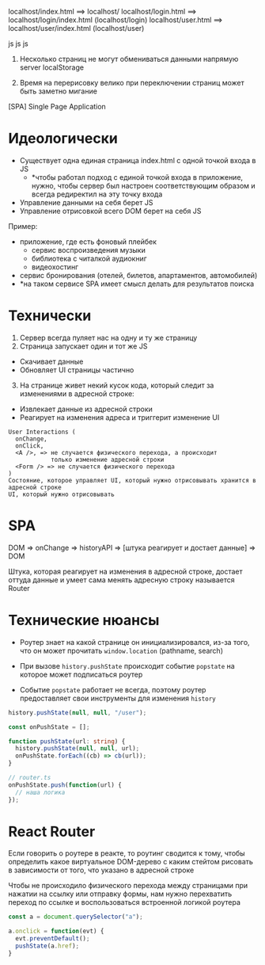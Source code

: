 localhost/index.html ==> localhost/
localhost/login.html ==> localhost/login/index.html (localhost/login)
localhost/user.html  ==> localhost/user/index.html (localhost/user)

js
js
js

1. Несколько страниц не могут обмениваться данными напрямую
server
localStorage

2. Время на перерисовку велико
при переключении страниц может быть заметно мигание

[SPA]
Single
Page
Application

# Идеологически
- Существует одна единая страница index.html с одной точкой входа в JS
  - *чтобы работал подход с единой точкой входа в приложение,
     нужно, чтобы сервер был настроен соответствующим образом
     и всегда редиректил на эту точку входа
 - Управление данными на себя берет JS
 - Управление отрисовкой всего DOM берет на себя JS

Пример:
- приложение, где есть фоновый плейбек
  - сервис воспроизведения музыки
  - библиотека с читалкой аудиокниг
  - видеохостинг
- сервис бронирования (отелей, билетов, апартаментов, автомобилей)
 - *на таком сервисе SPA имеет смысл делать для результатов поиска

# Технически
 1. Сервер всегда пуляет нас на одну и ту же страницу
 2. Страница запускает один и тот же JS
   - Скачивает данные
   - Обновляет UI страницы частично
 3. На странице живет некий кусок кода, который следит за изменениями
    в адресной строке:
   - Извлекает данные из адресной строки
   - Реагирует на изменения адреса и триггерит изменение UI

```
User Interactions (
  onChange,
  onClick,
  <A />, => не случается физического перехода, а происходит
            только изменение адресной строки
  <Form /> => не случается физического перехода
)
Состояние, которое управляет UI, который нужно отрисовывать хранится в адресной строке
UI, который нужно отрисовывать
```

# SPA
DOM => onChange => historyAPI => [штука реагирует и достает данные] => DOM

Штука, которая реагирует на изменения в адресной строке,
достает оттуда данные и умеет сама менять адресную строку
называется Router

# Технические нюансы
- Роутер знает на какой странице он инициализировался, из-за
  того, что он может прочитать `window.location` (pathname, search)

- При вызове `history.pushState` происходит событие `popstate` на
  которое может подписаться роутер

- Событие `popstate` работает не всегда, поэтому роутер предоставляет
  свои инструменты для изменения `history`

```ts
history.pushState(null, null, "/user");

const onPushState = [];

function pushState(url: string) {
  history.pushState(null, null, url);
  onPushState.forEach((cb) => cb(url));
}

// router.ts
onPushState.push(function(url) {
  // наша логика
});
```

# React Router
Если говорить о роутере в реакте, то роутинг сводится к тому, 
чтобы определить какое виртуальное DOM-дерево с каким стейтом
рисовать в зависимости от того, что указано в адресной строке

Чтобы не происходило физического перехода между страницами
при нажатии на ссылку или отправку формы, нам нужно перехватить
переход по ссылке и воспользоваться встроенной логикой роутера

```js
const a = document.querySelector("a");

a.onclick = function(evt) {
  evt.preventDefault();
  pushState(a.href);
}
```
